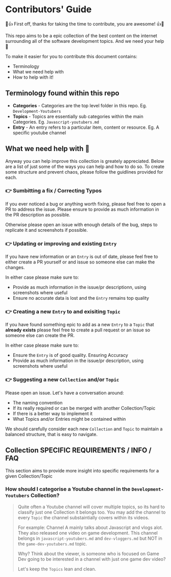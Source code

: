 # Contributors' Guide

💪👍 First off, thanks for taking the time to contribute, you are awesome! 👍💪

This repo aims to be a epic collection of the best content on the internet surrounding all of the software development topics. And we need your help 🫵

To make it easier for you to contribute this document contains:

- Terminology
- What we need help with
- How to help with it!

## Terminology found within this repo

- **Categories** - Categories are the top level folder in this repo. Eg. `Development-Youtubers`
- **Topics** - Topics are essentially sub categories within the main Categories. Eg. `Javascript-youtubers.md`
- **Entry** - An entry refers to a particular item, content or resource. Eg. A specific youtube channel

## What we need help with 🙏

Anyway you can help improve this collection is greately appreciated. Below are a list of just some of the ways you can help and how to do so. To create some structure and prevent chaos, please follow the guidlines provided for each.

### 👉 Sumbitting a fix / Correcting Typos

If you ever noticed a bug or anything worth fixing, please feel free to open a PR to address the issue. Please ensure to provide as much information in the PR description as possible.

Otherwise please open an issue with enough details of the bug, steps to replicate it and screenshots if possible.

### 👉 Updating or improving and existing `Entry`

If you have new information or an `Entry` is out of date, please feel free to either create a PR yourself or and issue so someone else can make the changes.

In either case please make sure to:

- Provide as much information in the issue/pr descriptionn, using screenshots where useful
- Ensure no accurate data is lost and the `Entry` remains top quality

### 👉 Creating a new `Entry` to and **exisiting** `Topic`

If you have found something epic to add as a new `Entry` to a `Topic` that **already exists** please feel free to create a pull request or an issue so someone else can create the PR.

In either case please make sure to:

- Ensure the `Entry` is of good quality. Ensuring Accuracy
- Provide as much information in the issue/pr description, using screenshots where useful

### 👉 **Suggesting** a new `Collection` and/or `Topic`

Please open an issue. Let's have a conversation around:

- The naming convention
- If its really required or can be merged with another Collection/Topic
- If there is a better way to implement it
- What Topics and/or Entries might be contained within

We should carefully consider each new `Collection` and `Topic` to maintain a balanced structure, that is easy to navigate.

## Collection SPECIFIC REQUIREMENTS / INFO / FAQ

This section aims to provide more insight into specific requirements for a given Collection/Topic

### How should I categorise a Youtube channel in the `Development-Youtubers` Collection?

> Quite often a Youtube channel will cover multiple topics, so its hard to classify just one Collection it belongs too. You may add the channel to every `Topic` the channel substaintially covers within its videos.
>
> For example: Channel A mainly talks about Javascript and vlogs alot. They also released one video on game development.
> This channel belongs in `javascript-youtubers.md` and `dev-vloggers.md` but NOT in the `game-dev-youtubers.md` topic.
>
> Why? Think about the viewer, is someone who is focused on Game Dev going to be interested in a channel with just one game dev video?
>
> Let's keep the `Topics` lean and clean.
